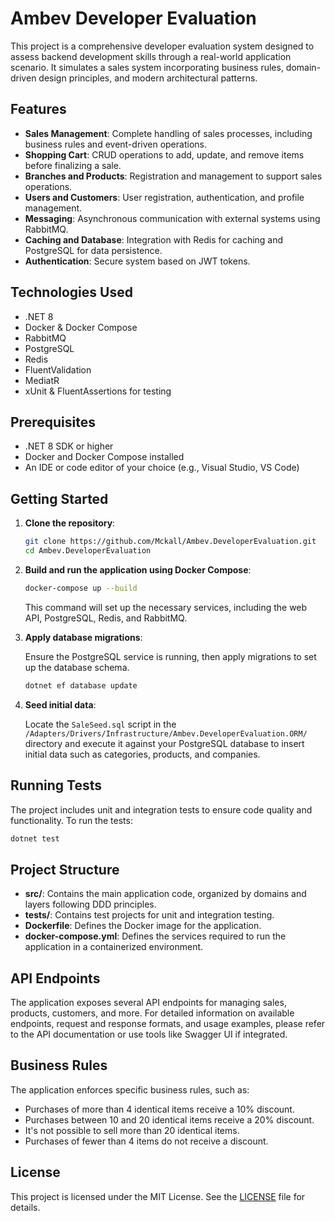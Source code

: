 # Ambev Developer Evaluation

This project is a comprehensive developer evaluation system designed to assess backend development skills through a real-world application scenario. It simulates a sales system incorporating business rules, domain-driven design principles, and modern architectural patterns.

## Features

- **Sales Management**: Complete handling of sales processes, including business rules and event-driven operations.
- **Shopping Cart**: CRUD operations to add, update, and remove items before finalizing a sale.
- **Branches and Products**: Registration and management to support sales operations.
- **Users and Customers**: User registration, authentication, and profile management.
- **Messaging**: Asynchronous communication with external systems using RabbitMQ.
- **Caching and Database**: Integration with Redis for caching and PostgreSQL for data persistence.
- **Authentication**: Secure system based on JWT tokens.

## Technologies Used

- .NET 8
- Docker & Docker Compose
- RabbitMQ
- PostgreSQL
- Redis
- FluentValidation
- MediatR
- xUnit & FluentAssertions for testing

## Prerequisites

- .NET 8 SDK or higher
- Docker and Docker Compose installed
- An IDE or code editor of your choice (e.g., Visual Studio, VS Code)

## Getting Started

1. **Clone the repository**:

   ```bash
   git clone https://github.com/Mckall/Ambev.DeveloperEvaluation.git
   cd Ambev.DeveloperEvaluation
   ```

2. **Build and run the application using Docker Compose**:

   ```bash
   docker-compose up --build
   ```

   This command will set up the necessary services, including the web API, PostgreSQL, Redis, and RabbitMQ.

3. **Apply database migrations**:

   Ensure the PostgreSQL service is running, then apply migrations to set up the database schema.

   ```bash
   dotnet ef database update
   ```

4. **Seed initial data**:

   Locate the `SaleSeed.sql` script in the `/Adapters/Drivers/Infrastructure/Ambev.DeveloperEvaluation.ORM/` directory and execute it against your PostgreSQL database to insert initial data such as categories, products, and companies.

## Running Tests

The project includes unit and integration tests to ensure code quality and functionality. To run the tests:

```bash
dotnet test
```

## Project Structure

- **src/**: Contains the main application code, organized by domains and layers following DDD principles.
- **tests/**: Contains test projects for unit and integration testing.
- **Dockerfile**: Defines the Docker image for the application.
- **docker-compose.yml**: Defines the services required to run the application in a containerized environment.

## API Endpoints

The application exposes several API endpoints for managing sales, products, customers, and more. For detailed information on available endpoints, request and response formats, and usage examples, please refer to the API documentation or use tools like Swagger UI if integrated.

## Business Rules

The application enforces specific business rules, such as:

- Purchases of more than 4 identical items receive a 10% discount.
- Purchases between 10 and 20 identical items receive a 20% discount.
- It's not possible to sell more than 20 identical items.
- Purchases of fewer than 4 items do not receive a discount.

## License

This project is licensed under the MIT License. See the [LICENSE](LICENSE) file for details.